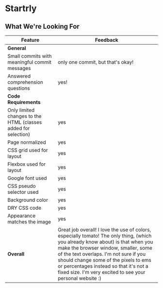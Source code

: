 # Startrly
## What We're Looking For

Feature | Feedback
--- | ---
**General** |
Small commits with meaningful commit messages | only one commit, but that's okay!
Answered comprehension questions | yes!
**Code Requirements** |
Only limited changes to the HTML (classes added for selection) | yes
Page normalized | yes
CSS grid used for layout | yes
Flexbox used for layout | yes
Google font used | yes
CSS pseudo selector used | yes
Background color | yes
DRY CSS code | yes
Appearance matches the image | yes
**Overall** | Great job overall! I love the use of colors, especially tomato! The only thing, (which you already know about) is that when you make the browser window, smaller, some of the text overlaps. I'm not sure if you should change some of the pixels to ems or percentages instead so that it's not a fixed size. I'm very excited to see your personal website :)
